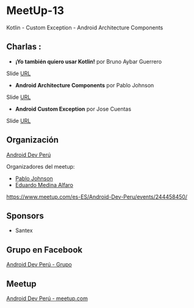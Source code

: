 # MeetUp-13
Kotlin - Custom Exception - Android Architecture Components

## Charlas :

- **¡Yo también quiero usar Kotlin!**  por Bruno Aybar Guerrero

Slide [URL](https://speakerdeck.com/bruno125/yo-tambien-quiero-usar-kotlin-1)

- **Android Architecture Components** por Pablo Johnson

Slide [URL](https://speakerdeck.com/pjohnson/architecture-components)

- **Android Custom Exception**  por Jose Cuentas

Slide [URL](https://docs.google.com/presentation/d/1pm-VXXpk-EWpMyNU4uxm8LUMo2d1yP6bnNfKeXFlfTg/edit?usp=sharing)

## Organización 
[Android Dev Perú](https://github.com/Android-Dev-Peru)

Organizadores del meetup:

- [Pablo Johnson](https://github.com/pablo-johnson)
- [Eduardo Medina Alfaro](https://github.com/emedinaa)

https://www.meetup.com/es-ES/Android-Dev-Peru/events/244458450/

## Sponsors
 - Santex

## Grupo en Facebook 
[Android Dev Perú - Grupo](https://www.facebook.com/groups/androidpe/)

## Meetup 
[Android Dev Perú - meetup.com](https://www.meetup.com/es-ES/Android-Dev-Peru/)
